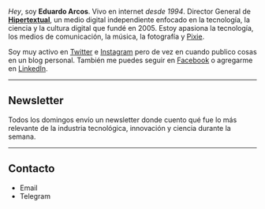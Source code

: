 *Hey*, soy **Eduardo Arcos**. Vivo en internet <cite title="ya estoy viejo">desde 1994</cite>. Director General de **[Hipertextual](//hipertextual.com)**, un medio digital independiente enfocado en la tecnología, la ciencia y la cultura digital que fundé en 2005. Estoy apasiona la tecnología, los medios de comunicación, la música, la fotografía y [Pixie](//instagram.com/pixiethecollie).

Soy muy activo en [Twitter](//twitter.com/earcos) e [Instagram](//instagram.com/earcos) pero de vez en cuando publico cosas en un blog personal. También me puedes seguir en [Facebook](//facebook.com/earcos) o agregarme en [LinkedIn](//linkedin.com/earcos).

---

## Newsletter

Todos los domingos envío un newsletter donde cuento qué fue lo más relevante de la industria tecnológica, innovación y ciencia durante la semana.

---

## Contacto

* Email
* Telegram
